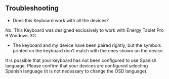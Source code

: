 ## Troubleshooting

* Does this Keyboard work with all the devices?

No. This Keyboard was designed exclusively to work with Energy Tablet Pro 9  Windows 3G.

* The keyboard and my device have been paired rightly, but the symbols printed on the keyboard don’t match with the ones shown on the device.

It is possible that your keyboard has not been configured to use Spanish language. Please confirm that your devices are configured selecting Spanish language (it is not necessary to change the OSD language).


